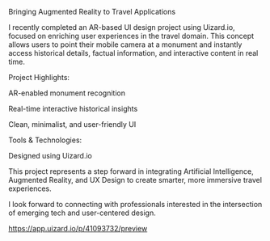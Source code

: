 Bringing Augmented Reality to Travel Applications

I recently completed an AR-based UI design project using Uizard.io, focused on enriching user experiences in the travel domain. This concept allows users to point their mobile camera at a monument and instantly access historical details, factual information, and interactive content in real time.

Project Highlights:

AR-enabled monument recognition

Real-time interactive historical insights

Clean, minimalist, and user-friendly UI

Tools & Technologies:

Designed using Uizard.io

This project represents a step forward in integrating Artificial Intelligence, Augmented Reality, and UX Design to create smarter, more immersive travel experiences.

I look forward to connecting with professionals interested in the intersection of emerging tech and user-centered design.

https://app.uizard.io/p/41093732/preview
